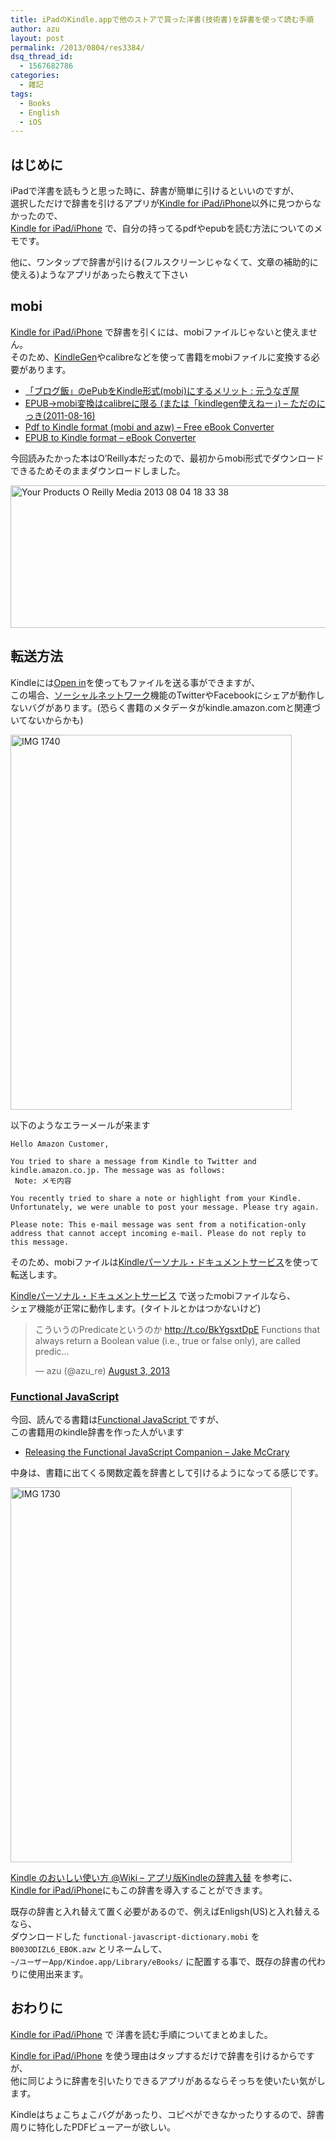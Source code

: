 ```yaml
---
title: iPadのKindle.appで他のストアで買った洋書(技術書)を辞書を使って読む手順
author: azu
layout: post
permalink: /2013/0804/res3384/
dsq_thread_id:
  - 1567682786
categories:
  - 雑記
tags:
  - Books
  - English
  - iOS
---
```

## はじめに

iPadで洋書を読もうと思った時に、辞書が簡単に引けるといいのですが、  
選択しただけで辞書を引けるアプリが[Kindle for iPad/iPhone][1]以外に見つからなかったので、  
[Kindle for iPad/iPhone][1] で、自分の持ってるpdfやepubを読む方法についてのメモです。

他に、ワンタップで辞書が引ける(フルスクリーンじゃなくて、文章の補助的に使える)ようなアプリがあったら教えて下さい

## mobi

[Kindle for iPad/iPhone][1] で辞書を引くには、mobiファイルじゃないと使えません。  
そのため、[KindleGen][2]やcalibreなどを使って書籍をmobiファイルに変換する必要があります。

*   [「ブログ飯」のePubをKindle形式(mobi)にするメリット : 元うなぎ屋][3]
*   [EPUB→mobi変換はcalibreに限る (または「kindlegen使えねー」) &#8211; ただのにっき(2011-08-16)][4]
*   [Pdf to Kindle format (mobi and azw) &#8211; Free eBook Converter][5]
*   [EPUB to Kindle format &#8211; eBook Converter][6]

今回読みたかった本はO&#8217;Reilly本だったので、最初からmobi形式でダウンロードできるためそのままダウンロードしました。

<img src="http://wordpress.local/wp-content/uploads/2013/08/Your-Products-OReilly-Media-2013-08-04-18-33-38.jpg" alt="Your Products  O Reilly Media 2013 08 04 18 33 38" title="Your Products - O'Reilly Media 2013-08-04 18-33-38.jpg" border="0" width="521" height="228" />

## 転送方法

Kindleには[Open in][7]を使ってもファイルを送る事ができますが、  
この場合、[ソーシャルネットワーク][8]機能のTwitterやFacebookにシェアが動作しないバグがあります。(恐らく書籍のメタデータがkindle.amazon.comと関連づいてないからかも)

<img src="http://wordpress.local/wp-content/uploads/2013/08/IMG_1740.png" alt="IMG 1740" title="IMG_1740.PNG" border="0" width="450" height="600" />

以下のようなエラーメールが来ます

    Hello Amazon Customer,
    
    You tried to share a message from Kindle to Twitter and kindle.amazon.co.jp. The message was as follows:
     Note: メモ内容
    
    You recently tried to share a note or highlight from your Kindle. Unfortunately, we were unable to post your message. Please try again.
    
    Please note: This e-mail message was sent from a notification-only address that cannot accept incoming e-mail. Please do not reply to this message.
    

そのため、mobiファイルは[Kindleパーソナル・ドキュメントサービス][9]を使って転送します。

[Kindleパーソナル・ドキュメントサービス][9] で送ったmobiファイルなら、  
シェア機能が正常に動作します。(タイトルとかはつかないけど)

<blockquote class="twitter-tweet">
  <p>
    こういうのPredicateというのか <a href="http://t.co/BkYgsxtDpE">http://t.co/BkYgsxtDpE</a> Functions that always return a Boolean value (i.e., true or false only), are called predic&#8230;
  </p>
  
  <p>
    &mdash; azu (@azu_re) <a href="https://twitter.com/azu_re/statuses/363705105734184960">August 3, 2013</a>
  </p>
</blockquote>



### [Functional JavaScript ][10]

今回、読んでる書籍は[Functional JavaScript ][10]ですが、  
この書籍用のkindle辞書を作った人がいます

*   [Releasing the Functional JavaScript Companion &#8211; Jake McCrary][11]

中身は、書籍に出てくる関数定義を辞書として引けるようになってる感じです。

<img src="http://wordpress.local/wp-content/uploads/2013/08/IMG_1730.png" alt="IMG 1730" title="IMG_1730.PNG" border="0" width="450" height="600" />

[Kindle のおいしい使い方 @Wiki &#8211; アプリ版Kindleの辞書入替][12] を参考に、  
[Kindle for iPad/iPhone][1]にもこの辞書を導入することができます。

既存の辞書と入れ替えて置く必要があるので、例えばEnligsh(US)と入れ替えるなら、  
ダウンロードした `functional-javascript-dictionary.mobi` を `B003ODIZL6_EBOK.azw` とリネームして、  
`~/ユーザーApp/Kindoe.app/Library/eBooks/` に配置する事で、既存の辞書の代わりに使用出来ます。

## おわりに

[Kindle for iPad/iPhone][1] で 洋書を読む手順についてまとめました。

[Kindle for iPad/iPhone][1] を使う理由はタップするだけで辞書を引けるからですが、  
他に同じように辞書を引いたりできるアプリがあるならそっちを使いたい気がします。

Kindleはちょこちょこバグがあったり、コピペができなかったりするので、辞書周りに特化したPDFビューアーが欲しい。

 [1]: http://www.amazon.co.jp/gp/help/customer/display.html/ref=hp_left_ac?ie=UTF8&nodeId=200712670 "Amazon.co.jp ヘルプ: Kindle for iPad/iPhone"
 [2]: http://www.amazon.com/gp/feature.html?ie=UTF8&docId=1000234621 "KindleGen"
 [3]: http://snickerjp.blogspot.jp/2013/06/epub-to-mobi-merit.html "「ブログ飯」のePubをKindle形式(mobi)にするメリット : 元うなぎ屋"
 [4]: http://sho.tdiary.net/20110816.html "EPUB→mobi変換はcalibreに限る (または「kindlegen使えねー」) - ただのにっき(2011-08-16)"
 [5]: http://www.pdf4kindle.com/result/f715dc54-b53b-4e96-906f-67049de499a2 "Pdf to Kindle format (mobi and azw) - Free eBook Converter"
 [6]: http://www.epub4kindle.com/ "EPUB to Kindle format - eBook Converter"
 [7]: http://osxdaily.com/2012/03/25/transfer-mobi-epub-ebook-files-to-ipad/ "Open in"
 [8]: http://www.amazon.co.jp/gp/help/customer/display.html/ref=hp_left_sib?ie=UTF8&nodeId=200738300 "ソーシャルネットワーク"
 [9]: http://www.amazon.co.jp/gp/help/customer/display.html?nodeId=201017480 "Kindleパーソナル・ドキュメントサービス"
 [10]: http://shop.oreilly.com/product/0636920028857.do "Functional JavaScript "
 [11]: http://jakemccrary.com/blog/2013/07/09/releasing-the-functional-javascript-companion/ "Releasing the Functional JavaScript Companion - Jake McCrary"
 [12]: http://www22.atwiki.jp/how2kindle/pages/13.html "Kindle のおいしい使い方 @Wiki - アプリ版Kindleの辞書入替"